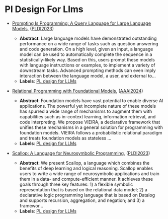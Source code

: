 # Pl Design For Llms

- [Prompting Is Programming: A Query Language for Large Language Models](../venues/PLDI2023/paper_1.md), ([PLDI2023](../venues/PLDI2023/README.md))

  - **Abstract**: Large language models have demonstrated outstanding performance on a wide range of tasks such as question answering and code generation.  On a high level, given an input, a language model can be used to automatically complete the sequence in a statistically-likely way. Based on this, users prompt these models with language instructions or examples, to implement a variety of downstream tasks. Advanced prompting methods can even imply interaction between the language model, a user, and external to...
  - **Labels**: [PL design for LLMs](PL_design_for_LLMs.md)


- [Relational Programming with Foundational Models](../venues/AAAI2024/paper_2.md), ([AAAI2024](../venues/AAAI2024/README.md))

  - **Abstract**: Foundation models have vast potential to enable diverse AI applications. The powerful yet incomplete nature of these models has spurred a wide range of mechanisms to augment them with capabilities such as in-context learning, information retrieval, and code interpreting. We propose VIEIRA, a declarative framework that unifies these mechanisms in a general solution for programming with foundation models. VIEIRA follows a probabilistic relational paradigm and treats foundation models as stateless ...
  - **Labels**: [PL design for LLMs](PL_design_for_LLMs.md)


- [Scallop: A Language for Neurosymbolic Programming](../venues/PLDI2023/paper_2.md), ([PLDI2023](../venues/PLDI2023/README.md))

  - **Abstract**: We present Scallop, a language which combines the benefits of deep learning and logical reasoning. Scallop enables users to write a wide range of neurosymbolic applications and train them in a data- and compute-efficient manner. It achieves these goals through three key features: 1) a flexible symbolic representation that is based on the relational data model; 2) a declarative logic programming language that is based on Datalog and supports recursion, aggregation, and negation; and 3) a framewor...
  - **Labels**: [PL design for LLMs](PL_design_for_LLMs.md)
